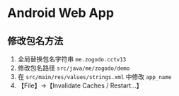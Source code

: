 # Android Web App

## 修改包名方法

1. 全局替换包名字符串 `me.zogodo.cctv13`
2. 修改包名路径 `src/java/me/zogodo/demo`
3. 在 `src/main/res/values/strings.xml`  中修改 `app_name`
4. 【File】->【Invalidate Caches / Restart...】

